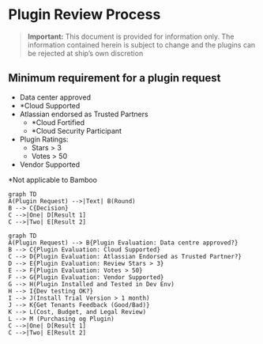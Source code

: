 # Plugin Review Process

>**Important:** This document is provided for information only. The information contained herein is subject to change and the plugins can be rejected at ship’s own discretion

## Minimum requirement for a plugin request

- Data center approved
- *Cloud Supported
- Atlassian endorsed as Trusted Partners
  - *Cloud Fortified
  - *Cloud Security Participant
- Plugin Ratings:
  - Stars > 3
  - Votes > 50
- Vendor Supported

*Not applicable to Bamboo


```mermaid
graph TD
A(Plugin Request) -->|Text| B(Round)
B --> C{Decision}
C -->|One| D[Result 1]
C -->|Two| E[Result 2]
```

```mermaid
graph TD
A(Plugin Request) --> B{Plugin Evaluation: Data centre approved?}
B --> C{Plugin Evaluation: Cloud Supported}
C --> D{Plugin Evaluation: Atlassian Endorsed as Trusted Partner?}
D --> E{Plugin Evaluation: Review Stars > 3}
E --> F{Plugin Evaluation: Votes > 50}
F --> G{Plugin Evaluation: Vendor Supported}
G --> H(Plugin Installed and Tested in Dev Env)
H --> I{Dev testing OK?}
I --> J(Install Trial Version > 1 month)
J --> K{Get Tenants Feedback (Good/Bad)}
K --> L(Cost, Budget, and Legal Review)
L --> M (Purchasing og Plugin)
C -->|One| D[Result 1]
C -->|Two| E[Result 2]
```